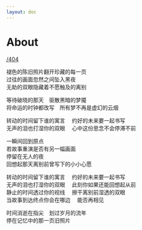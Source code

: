 ```yaml
---
layout: doc
---
```


# About

<a href="/404" target="_blank" rel="noreferrer">/404</a>

褪色的陈旧照片翻开珍藏的每一页  
过往的画面忽然之间坠入黑夜  
无助的双眼隐藏着不愿触及的离别

等待破晓的那天　驱散黑暗的梦魇  
将命运的时钟都改写　所有梦不再是虚幻的云烟

转动的时间留下谁的寓言　
约好的未来要一起书写  
无声的泪也打湿你的双眼　
心中这份思念不会停滞不前

一瞬间回到原点  
若故事重演是否有另一幅画面  
停留在无人的夜  
回想起那天离别前曾写下的小小心愿

转动的时间留下谁的寓言　
约好的未来要一起书写  
无声的泪也打湿你的双眼　
此刻你如果还能回想起从前  
静止的时间透过你的视线　
擦干离别前湿透的双眼  
当故事到达终点你会在哪边　
能否再相见

时间消逝在指尖　划过岁月的流年  
停在记忆中的那一页旧照片
